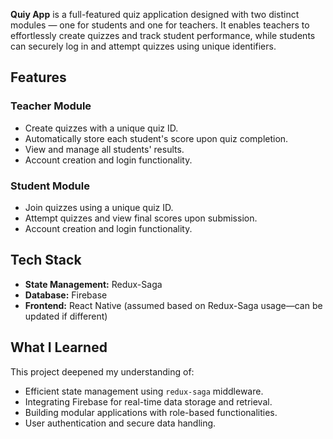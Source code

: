 **Quiy App** is a full-featured quiz application designed with two distinct modules — one for students and one for teachers. It enables teachers to effortlessly create quizzes and track student performance, while students can securely log in and attempt quizzes using unique identifiers.

## Features

### Teacher Module
- Create quizzes with a unique quiz ID.
- Automatically store each student's score upon quiz completion.
- View and manage all students' results.
- Account creation and login functionality.

### Student Module
- Join quizzes using a unique quiz ID.
- Attempt quizzes and view final scores upon submission.
- Account creation and login functionality.

## Tech Stack

- **State Management:** Redux-Saga  
- **Database:** Firebase  
- **Frontend:** React Native (assumed based on Redux-Saga usage—can be updated if different)

## What I Learned

This project deepened my understanding of:
- Efficient state management using `redux-saga` middleware.
- Integrating Firebase for real-time data storage and retrieval.
- Building modular applications with role-based functionalities.
- User authentication and secure data handling.
